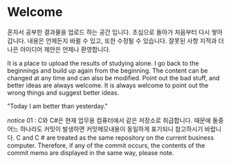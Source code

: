 # Welcome
혼자서 공부한 결과물을 업로드 하는 공간 입니다.
초심으로 돌아가 처음부터 다시 쌓아갑니다.
내용은 언제든지 바뀔 수 있고, 또한 수정될 수 있습니다.
잘못된 사항 지적과 더 나은 아이디어 제안은 언제나 환영합니다.

It is a place to upload the results of studying alone.
I go back to the beginnings and build up again from the beginning.
The content can be changed at any time and can also be modified.
Point out the bad stuff, and better ideas are always welcome.
It is always welcome to point out the wrong things and suggest better ideas.


"Today I am better than yesterday."


*notice*
01 : C와 C#은 현재 업무용 컴퓨터에서 같은 저장소로 취급합니다.
     때문에 둘중 어느 하나라도 커밋이 발생하면 커밋메모내용이 동일하게 표기되니 참고하시기 바랍니다.
     C and C # are treated as the same repository on the current business computer.
     Therefore, if any of the commit occurs, the contents of the commit memo are displayed in the same way, please note.
